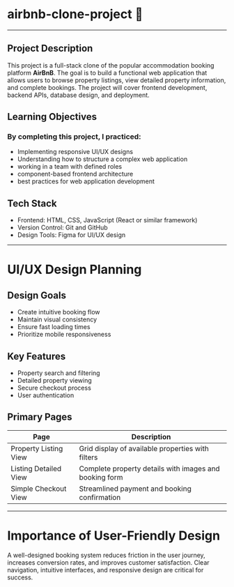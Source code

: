 # airbnb-clone-project 🏤

---

## Project Description

This project is a full-stack clone of the popular accommodation booking platform **AirBnB**. The goal is to build a functional web application that allows users to browse property listings, view detailed property information, and complete bookings. The project will cover frontend development, backend APIs, database design, and deployment.

## Learning Objectives

### By completing this project, I practiced:

- Implementing responsive UI/UX designs
- Understanding how to structure a complex web application
- working in a team with defined roles
- component-based frontend architecture
- best practices for web application development

## Tech Stack

- Frontend: HTML, CSS, JavaScript (React or similar framework)
- Version Control: Git and GitHub
- Design Tools: Figma for UI/UX design

---

# UI/UX Design Planning

## Design Goals

- Create intuitive booking flow
- Maintain visual consistency
- Ensure fast loading times
- Prioritize mobile responsiveness

## Key Features

- Property search and filtering
- Detailed property viewing
- Secure checkout process
- User authentication

## Primary Pages

| **Page**              | **Description**                                        |
| --------------------- | ------------------------------------------------------ |
| Property Listing View | Grid display of available properties with filters      |
| Listing Detailed View | Complete property details with images and booking form |
| Simple Checkout View  | Streamlined payment and booking confirmation           |

---

# Importance of User-Friendly Design

A well-designed booking system reduces friction in the user journey, increases conversion rates, and improves customer satisfaction. Clear navigation, intuitive interfaces, and responsive design are critical for success.
